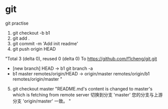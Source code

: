 # git
git practise
1. git checkout -b b1
2. git add .
3. git commit -m 'Add init readme'
4. git push origin HEAD

"Total 3 (delta 0), reused 0 (delta 0)
To https://github.com/f1cheng/git.git
 * [new branch]      HEAD -> b1
git branch -a
* b1
  master
  remotes/origin/HEAD -> origin/master
  remotes/origin/b1
  remotes/origin/master
"
5. git checkout master
"README.md's content is changed to master's which is fetching from remote server
切换到分支 'master'
您的分支与上游分支 'origin/master' 一致。
"
